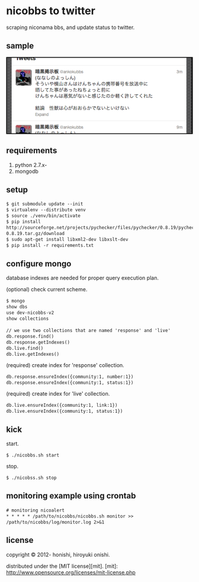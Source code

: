 nicobbs to twitter
==
scraping niconama bbs, and update status to twitter.

sample
--
![tweets](./sample/tweets.png)

requirements
--
1. python 2.7.x-
2. mongodb

setup
--
````
$ git submodule update --init
$ virtualenv --distribute venv
$ source ./venv/bin/activate
$ pip install http://sourceforge.net/projects/pychecker/files/pychecker/0.8.19/pychecker-0.8.19.tar.gz/download
$ sudo apt-get install libxml2-dev libxslt-dev
$ pip install -r requirements.txt
````

configure mongo
--
database indexes are needed for proper query execution plan.

(optional) check current scheme.
````
$ mongo
show dbs
use dev-nicobbs-v2
show collections

// we use two collections that are named 'response' and 'live'
db.response.find()
db.response.getIndexes()
db.live.find()
db.live.getIndexes()
````

(required) create index for 'response' collection.
````
db.response.ensureIndex({community:1, number:1})
db.response.ensureIndex({community:1, status:1})
````

(required) create index for 'live' collection.
````
db.live.ensureIndex({community:1, link:1})
db.live.ensureIndex({community:1, status:1})
````

kick
--
start.
````
$ ./nicobbs.sh start
````
stop.
````
$ ./nicobss.sh stop
````

monitoring example using crontab
--
	# monitoring nicoalert
	* * * * * /path/to/nicobbs/nicobbs.sh monitor >> /path/to/nicobbs/log/monitor.log 2>&1

license
--
copyright &copy; 2012- honishi, hiroyuki onishi.

distributed under the [MIT license][mit].
[mit]: http://www.opensource.org/licenses/mit-license.php
